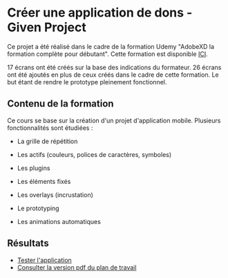 # Créer une application de dons - Given Project

Ce projet a été réalisé dans le cadre de la formation Udemy "AdobeXD la formation complète pour débutant".
Cette formation est disponible [ICI](https://www.udemy.com/course/adobe-xd-complet/).

17 écrans ont été créés sur la base des indications du formateur.
26 écrans ont été ajoutés en plus de ceux créés dans le cadre de cette formation. Le but étant de rendre le prototype pleinement fonctionnel.

## Contenu de la formation

Ce cours se base sur la création d'un projet d'application mobile. Plusieurs fonctionnalités sont étudiées :

* La grille de répétition

* Les actifs (couleurs, polices de caractères, symboles)

* Les plugins

* Les éléments fixés

* Les overlays (incrustation)

* Le prototyping

* Les animations automatiques

## Résultats

* [Tester l'application](https://xd.adobe.com/view/fad90921-66ac-4bd9-ae2a-10e4a18f29dd-af8a/)
* [Consulter la version pdf du plan de travail](https://github.com/MrGyo/Application-Given/blob/master/app_given.pdf)
